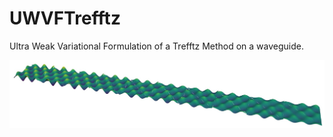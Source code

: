 # UWVFTrefftz
Ultra Weak Variational Formulation of a Trefftz Method on a waveguide.

![Trefftz function](./media/3d_jumps.jpg)
